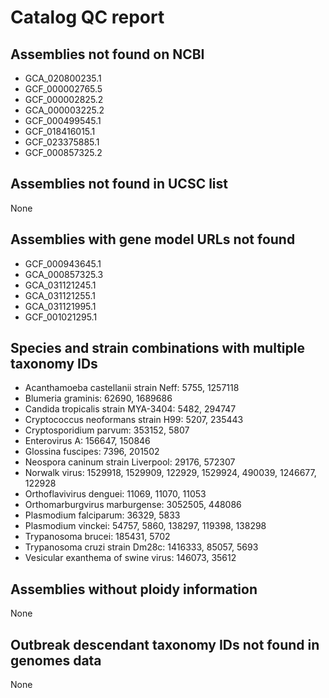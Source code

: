 # Catalog QC report

## Assemblies not found on NCBI

- GCA_020800235.1
- GCF_000002765.5
- GCF_000002825.2
- GCA_000003225.2
- GCF_000499545.1
- GCF_018416015.1
- GCF_023375885.1
- GCF_000857325.2

## Assemblies not found in UCSC list

None

## Assemblies with gene model URLs not found

- GCF_000943645.1
- GCA_000857325.3
- GCA_031121245.1
- GCA_031121255.1
- GCA_031121995.1
- GCF_001021295.1

## Species and strain combinations with multiple taxonomy IDs

- Acanthamoeba castellanii strain Neff: 5755, 1257118
- Blumeria graminis: 62690, 1689686
- Candida tropicalis strain MYA-3404: 5482, 294747
- Cryptococcus neoformans strain H99: 5207, 235443
- Cryptosporidium parvum: 353152, 5807
- Enterovirus A: 156647, 150846
- Glossina fuscipes: 7396, 201502
- Neospora caninum strain Liverpool: 29176, 572307
- Norwalk virus: 1529918, 1529909, 122929, 1529924, 490039, 1246677, 122928
- Orthoflavivirus denguei: 11069, 11070, 11053
- Orthomarburgvirus marburgense: 3052505, 448086
- Plasmodium falciparum: 36329, 5833
- Plasmodium vinckei: 54757, 5860, 138297, 119398, 138298
- Trypanosoma brucei: 185431, 5702
- Trypanosoma cruzi strain Dm28c: 1416333, 85057, 5693
- Vesicular exanthema of swine virus: 146073, 35612

## Assemblies without ploidy information

None

## Outbreak descendant taxonomy IDs not found in genomes data

None
